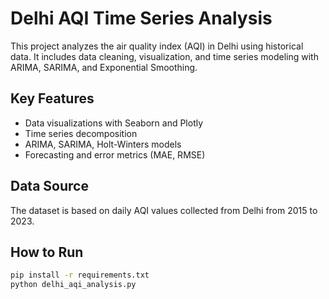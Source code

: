 # Delhi AQI Time Series Analysis

This project analyzes the air quality index (AQI) in Delhi using historical data. It includes data cleaning, visualization, and time series modeling with ARIMA, SARIMA, and Exponential Smoothing.

## Key Features
- Data visualizations with Seaborn and Plotly
- Time series decomposition
- ARIMA, SARIMA, Holt-Winters models
- Forecasting and error metrics (MAE, RMSE)

## Data Source
The dataset is based on daily AQI values collected from Delhi from 2015 to 2023.

## How to Run
```bash
pip install -r requirements.txt
python delhi_aqi_analysis.py
